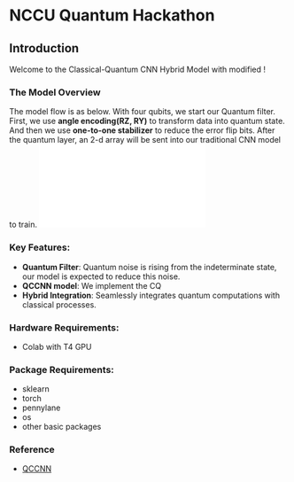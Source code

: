 # NCCU Quantum Hackathon

## Introduction
Welcome to the Classical-Quantum CNN Hybrid Model with modified ! 

### The Model Overview
The model flow is as below. With four qubits, we start our Quantum filter. First, we use **angle encoding(RZ, RY)** to transform data into quantum state. And then we use **one-to-one stabilizer** to reduce the error flip bits. After the quantum layer, an 2-d array will be sent into our traditional CNN model to train.
![image](README.md)

### Key Features:
- **Quantum Filter**: Quantum noise is rising from the indeterminate state, our model is expected to reduce this noise. 
- **QCCNN model**: We implement the CQ 
- **Hybrid Integration**: Seamlessly integrates quantum computations with classical processes.

### Hardware Requirements:
  - Colab with T4 GPU
### Package Requirements:
  - sklearn
  - torch
  - pennylane
  - os
  - other basic packages

### Reference
  - [QCCNN](https://link.springer.com/article/10.1007/s11433-021-1734-3)